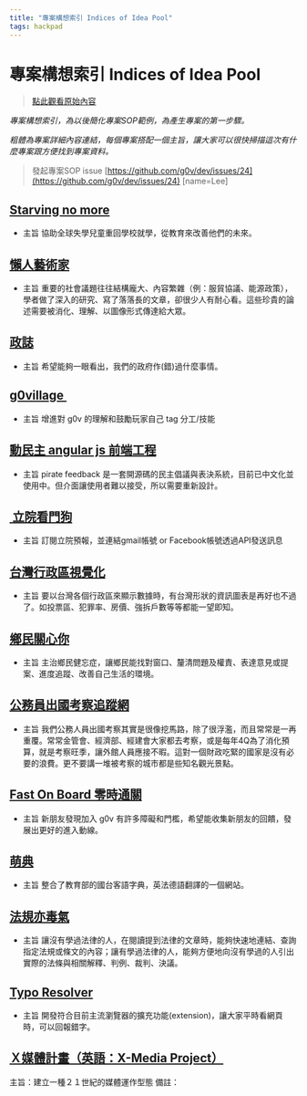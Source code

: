 ```yaml
---
title: "專案構想索引 Indices of Idea Pool"
tags: hackpad
---
```


# 專案構想索引 Indices of Idea Pool

> [點此觀看原始內容](https://g0v.hackpad.tw/0xnReQm9nHG)


_專案構想索引，為以後簡化專案SOP範例，為產生專案的第一步驟。_

_粗體為專案詳細內容連結，每個專案搭配一個主旨，讓大家可以很快掃描這次有什麼專案跟方便找到專案資料。_

> 發起專案SOP issue [https://github.com/g0v/dev/issues/24](https://github.com/g0v/dev/issues/24)
> [name=Lee]



## [Starving no more](https://g0v.hackpad.com/TSHh8esiYco)

- 主旨
協助全球失學兒童重回學校就學，從教育來改善他們的未來。

## [懶人藝術家](https://hack.g0v.tw/lazy-artist)

- 主旨
重要的社會議題往往結構龐大、內容繁雜（例：服貿協議、能源政策），學者做了深入的研究、寫了落落長的文章，卻很少人有耐心看。這些珍貴的論述需要被消化、理解、以圖像形式傳達給大眾。

## [政誌](https://g0v.hackpad.com/nGRHg4knibC)

- 主旨
希望能夠一眼看出，我們的政府作(錯)過什麼事情。

## [g0village ](https://g0v.hackpad.com/UbRMyR1GliV)

- 主旨
增進對 g0v 的理解和鼓勵玩家自己 tag 分工/技能

## [動民主 angular js 前端工程](https://g0v.hackpad.com/-1.0-angular-js--k0GhzNzPTyW)

- 主旨
pirate feedback 是一套開源碼的民主倡議與表決系統，目前已中文化並使用中。但介面讓使用者難以接受，所以需要重新設計。

## [ 立院看門狗](http://hack.g0v.tw/g0v-hackath4n/r7bWv19xZYE)

- 主旨
訂閱立院預報，並連結gmail帳號 or Facebook帳號透過API發送訊息

## [台灣行政區視覺化](http://%20https//g0v.hackpad.com/7iDRLzMeuQT)

- 主旨
要以台灣各個行政區來顯示數據時，有台灣形狀的資訊圖表是再好也不過了。如投票區、犯罪率、房價、強拆戶數等等都能一望即知。

## [鄉民關心你](http://%20http//hack.g0v.tw/kuansim/mynkDCEAXgc)

- 主旨
主治鄉民健忘症，讓鄉民能找對窗口、釐清問題及權責、表達意見或提案、進度追蹤、改善自己生活的環境。

## [公務員出國考察追蹤網](http://hack.g0v.tw/abroadplay/nOWhTpJPKx7)

- 主旨
我們公務人員出國考察其實是很像挖馬路，除了很浮濫，而且常常是一再重覆。常常金管會、經濟部、經建會大家都去考察，或是每年4Q為了消化預算，就是考察旺季，讓外館人員應接不暇。這對一個財政吃緊的國家是沒有必要的浪費。更不要講一堆被考察的城市都是些知名觀光景點。

## [Fast On Board 零時通關](https://g0v.hackpad.com/Fast-On-Board--AidRZhn8kzP)

- 主旨
新朋友發現加入 g0v 有許多障礙和門檻，希望能收集新朋友的回饋，發展出更好的進入動線。

## [萌典](http://%20https//g0v.hackpad.com/-Hackath4n-PCFqohrxYzH)

- 主旨
整合了教育部的國台客語字典，英法德語翻譯的一個網站。

## [法規亦毒氣](http://hack.g0v.tw/laweasyread/lYxzvhLiUYk)

- 主旨
讓沒有學過法律的人，在閱讀提到法律的文章時，能夠快速地連結、查詢指定法規或條文的內容；讓有學過法律的人，能夠方便地向沒有學過的人引出實際的法條與相關解釋、判例、裁判、決議。

## [Typo Resolver](https://g0v.hackpad.com/O4TZ3PHxvzi)

- 主旨
開發符合目前主流瀏覽器的擴充功能(extension)，讓大家平時看網頁時，可以回報錯字。


## [Ｘ媒體計畫（英語：X-Media Project）](https://x-media_project.hackpad.com/X-Media-Project-0AJ8K0G3SQT)

主旨：建立一種２１世紀的媒體運作型態
備註：


